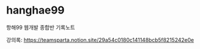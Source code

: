 # hanghae99
항해99 웹개발 종합반 기록노트


강의록: https://teamsparta.notion.site/29a54c0180c141148bcb5f8215242e0e
